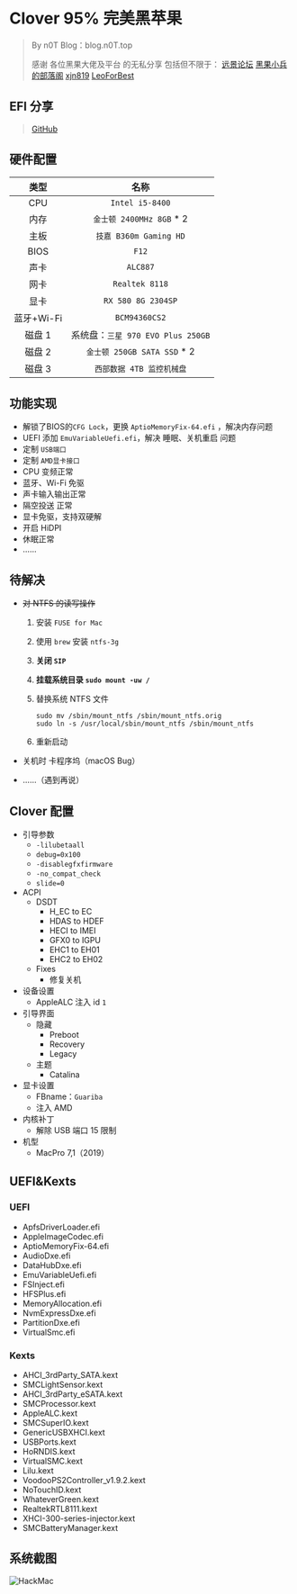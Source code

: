# Clover 95% 完美黑苹果

>By n0T
>Blog：blog.n0T.top
>
>感谢 各位黑果大佬及平台 的无私分享
>包括但不限于：
>[远景论坛](http://bbs.pcbeta.com/forum-561-1.html)
>[黑果小兵的部落阁](https://blog.daliansky.net/)
>[xjn819](https://blog.xjn819.com/)
>[LeoForBest](https://blog.csdn.net/LeoForBest)

## EFI 分享

> [GitHub](https://github.com/n0TToday/HackMac-Clover)

## 硬件配置

|    类型    |               名称                |
| :--------: | :-------------------------------: |
|    CPU     |          `Intel i5-8400`          |
|    内存    |     `金士顿 2400MHz 8GB` * 2      |
|    主板    |      `技嘉 B360m Gaming HD`       |
|    BIOS    |               `F12`               |
|    声卡    |             `ALC887`              |
|    网卡    |          `Realtek 8118`           |
|    显卡    |        `RX 580 8G 2304SP`         |
| 蓝牙+Wi-Fi |           `BCM94360CS2`           |
|   磁盘 1   | 系统盘：`三星 970 EVO Plus 250GB` |
|   磁盘 2   |    `金士顿 250GB SATA SSD` * 2    |
|   磁盘 3   |     `西部数据 4TB 监控机械盘`     |

## 功能实现

- 解锁了BIOS的`CFG Lock`，更换 `AptioMemoryFix-64.efi` ，解决内存问题
- UEFI 添加 `EmuVariableUefi.efi`，解决 睡眠、关机重启 问题
- 定制 `USB端口`
- 定制 `AMD显卡接口`
- CPU 变频正常
- 蓝牙、Wi-Fi 免驱
- 声卡输入输出正常
- 隔空投送 正常
- 显卡免驱，支持双硬解
- 开启 HiDPI
- 休眠正常
- ……

## 待解决

- ~~对 NTFS 的读写操作~~

  1. 安装 `FUSE for Mac`

  2. 使用 `brew` 安装 `ntfs-3g`

  3. **关闭 `SIP`**

  4. **挂载系统目录 `sudo mount -uw /`**

  5. 替换系统 NTFS 文件

     ```shell
     sudo mv /sbin/mount_ntfs /sbin/mount_ntfs.orig
     sudo ln -s /usr/local/sbin/mount_ntfs /sbin/mount_ntfs
     ```

  6. 重新启动

- 关机时 卡程序坞（macOS Bug）

- ……（遇到再说）

## Clover 配置

- 引导参数
  - `-lilubetaall`
  - `debug=0x100`
  - `-disablegfxfirmware`
  - `-no_compat_check`
  - `slide=0`
- ACPI
  - DSDT
    - H_EC to EC
    - HDAS to HDEF
    - HECI to IMEI
    - GFX0 to IGPU
    - EHC1 to EH01
    - EHC2 to EH02
  - Fixes
    - 修复关机
- 设备设置
  - AppleALC 注入 id `1`
- 引导界面
  - 隐藏
    - Preboot
    - Recovery
    - Legacy
  - 主题
    - Catalina
- 显卡设置
  - FBname：`Guariba`
  - 注入 AMD
- 内核补丁
  - 解除 USB 端口 15 限制
- 机型
  - MacPro 7,1（2019）

## UEFI&Kexts

### UEFI

- ApfsDriverLoader.efi
- AppleImageCodec.efi
- AptioMemoryFix-64.efi
- AudioDxe.efi
- DataHubDxe.efi
- EmuVariableUefi.efi
- FSInject.efi
- HFSPlus.efi
- MemoryAllocation.efi
- NvmExpressDxe.efi
- PartitionDxe.efi
- VirtualSmc.efi

### Kexts

- AHCI_3rdParty_SATA.kext
- SMCLightSensor.kext
- AHCI_3rdParty_eSATA.kext
- SMCProcessor.kext
- AppleALC.kext
- SMCSuperIO.kext
- GenericUSBXHCI.kext
- USBPorts.kext
- HoRNDIS.kext
- VirtualSMC.kext
- Lilu.kext
- VoodooPS2Controller_v1.9.2.kext
- NoTouchID.kext
- WhateverGreen.kext
- RealtekRTL8111.kext
- XHCI-300-series-injector.kext
- SMCBatteryManager.kext

## 系统截图

![HackMac](http://cdn.n0t.top/img/HackMacSnippets.png)

